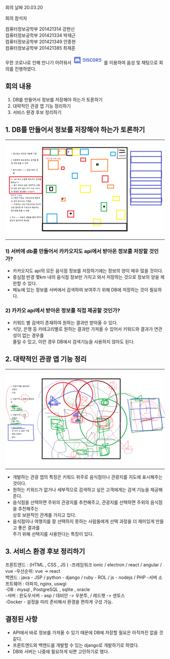 회의 날짜 20.03.20

회의 참석자

컴퓨터정보공학부 201421314 강현신   
컴퓨터정보공학부 201421334 박재근   
컴퓨터정보공학부 201421349 안종현   
컴퓨터정보공학부 201421385 최재훈   


우한 코로나로 인해 만나기 어려워서 ![Alt text](/res/discord_edit.png) 를 이용하여 음성 및 채팅으로 회의를 진행하였다.

## 회의 내용
1. DB를 만들어서 정보를 저장해야 하는가 토론하기
2. 대략적인 관광 앱 기능 정리하기
3. 서비스 환경 후보 정리하기

## 1. DB를 만들어서 정보를 저장해야 하는가 토론하기
***
![synod_paint_2](/res/20.03.20_CF2.png)
***
### 1) 서버에 db를 만들어서 카카오지도 api에서 받아온 정보를 저장할 것인가?
* 카카오지도 api의 모든 음식점 정보를 저장하기에는 정보의 양이 매우 많을 것이다.   
* 중심점 반경 몇km 내의 음식점 정보만 가지고 와서 저장하는 것으로 정보의 양을 제한할 수 있다.   
* 메뉴에 있는 정보를 서버에서 검색하여 보여주기 위해 DB에 저장하는 것이 필요하다.   

### 2) 카카오 api에서 받아온 정보를 직접 제공할 것인가?
* 키워드 별 검색이 존재하여 원하는 결과만 받아올 수 있다.   
* 식당, 은행 등 카테고리별로 원하는 결과만 가져올 수 있어서 키워드와 결과가 연관성이 없는 경우를   
줄일 수 있고, 이런 경우 DB에서 검색기능을 사용하지 않아도 된다.

## 2. 대략적인 관광 앱 기능 정리
***
![synod_paint_1](/res/20.03.20_CF1.png)
***
* 개발하는 관광 앱의 특징은 키워드 위주로 음식점이나 관광지를 지도에 표시해주는 것이다.   
* 원하는 키워드가 없거나 세부적으로 검색하고 싶은 고객에게는 검색 기능을 제공해준다.   
* 음식점을 선택하면 주위의 관광지를 추천해주고, 관광지를 선택하면 주위의 음식점을 추천해주는   
상호 보완적인 관계를 가지고 있다.   
* 음식점이나 여행지를 잘 선택하지 못하는 사람들에게 선택 과정을 더 재미있게 만들고 좋은 결과를   
주기 위해 선택지를 사용한다는 특징이 있다.   

## 3. 서비스 환경 후보 정리하기
프론트엔드 : (HTML , CSS , JS )
-프레임워크 ionic / electron / react / angular / vue 
-우선순위: vue -> react   
백엔드 : java - JSP / python - django / ruby - ROL / js - nodejs / PHP 
-서버 소프트웨어 : 아파치, nginx, uswgi   
-DB : mysql , PostgreSQL , sqlite , oracle   
-서버 : 윈도우서버 - asp  / 데비안 -> 우분투, / 레드햇 -> 센토스   
-Docker - 설정을 미리 준비해서 환경을 편하게 구성 가능.   

## 결정된 사항
* API에서 바로 정보를 가져올 수 있기 때문에 DB에 저장할 필요은 아직까진 없을 것 같다.
* 프론트엔드와 백엔드를 개발할 수 있는 django로 개발하기로 하였다.   
* DB와 서버는 나중에 필요하게 되면 고민하기로 했다.

